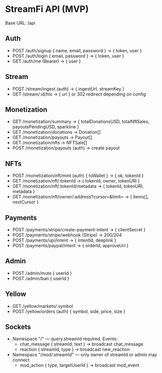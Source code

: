 # StreamFi API (MVP)

Base URL: /api

## Auth
- POST /auth/signup { name, email, password } -> { token, user }
- POST /auth/login { email, password } -> { token, user }
- GET /auth/me (Bearer) -> { user }

## Stream
- POST /stream/ingest (auth) -> { ingestUrl, streamKey }
- GET /stream/:id/hls -> { url } or 302 redirect depending on config

## Monetization
- GET /monetization/summary -> { totalDonationsUSD, totalNftSales, payoutsPendingUSD, sparkline }
- GET /monetization/donations -> Donation[]
- GET /monetization/payouts -> Payout[]
- GET /monetization/nfts -> NFTSale[]
- POST /monetization/payouts (auth) -> create payout

## NFTs
- POST /monetization/nft/mint (auth) { toWallet } -> { ok, tokenId }
- GET  /monetization/nft/:tokenId -> { tokenId, owner, tokenURI }
- GET  /monetization/nft/:tokenId/metadata -> { tokenId, tokenURI, metadata }
- GET  /monetization/nft/owner/:address?cursor=&limit= -> { items[], nextCursor }

## Payments
- POST /payments/stripe/create-payment-intent -> { clientSecret }
- POST /payments/stripe/webhook (Stripe) -> 200/204
- POST /payments/upi/intent -> { intentId, deeplink }
- POST /payments/paypal/intent -> { orderId, approveUrl }

## Admin
- POST /admin/mute { userId }
- POST /admin/ban  { userId }

## Yellow
- GET  /yellow/markets/:symbol
- POST /yellow/orders (auth) { symbol, side, price, size }

## Sockets
- Namespace "/" — query.streamId required. Events:
  - chat_message { streamId, text } -> broadcast chat_message
  - reaction { streamId, type } -> broadcast new_reaction
- Namespace "/mod/:streamId" — only owner of streamId or admin may connect.
  - mod_action { type, targetUserId } -> broadcast mod_event
